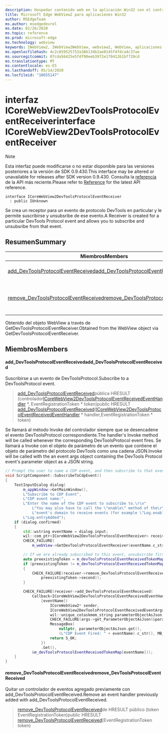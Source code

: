 ```yaml
---
description: Hospedar contenido web en la aplicación Win32 con el control Microsoft Edge WebView2
title: Microsoft Edge WebView2 para aplicaciones Win32
author: MSEdgeTeam
ms.author: msedgedevrel
ms.date: 02/26/2020
ms.topic: reference
ms.prod: microsoft-edge
ms.technology: webview
keywords: IWebView2, IWebView2WebView, webview2, WebView, aplicaciones Win32, Win32, Edge, ICoreWebView2, ICoreWebView2Host, control de explorador, HTML Edge
ms.openlocfilehash: 4c2c859525753a386134b2ae0145f4fdca4c37ae
ms.sourcegitcommit: 07cda56425e5fdf90eeb3972e17041261bf720cd
ms.translationtype: MT
ms.contentlocale: es-ES
ms.lasthandoff: 05/14/2020
ms.locfileid: "10655147"
---
```

# <span data-ttu-id="b0cf2-104">interfaz ICoreWebView2DevToolsProtocolEventReceiver</span><span class="sxs-lookup"><span data-stu-id="b0cf2-104">interface ICoreWebView2DevToolsProtocolEventReceiver</span></span> 

> [!NOTE]
> <span data-ttu-id="b0cf2-105">Esta interfaz puede modificarse o no estar disponible para las versiones posteriores a la versión de SDK 0.9.430.</span><span class="sxs-lookup"><span data-stu-id="b0cf2-105">This interface may be altered or unavailable for releases after SDK version 0.9.430.</span></span> <span data-ttu-id="b0cf2-106">Consulta la [referencia](../../../webview2-api-reference.md) de la API más reciente.</span><span class="sxs-lookup"><span data-stu-id="b0cf2-106">Please refer to [Reference](../../../webview2-api-reference.md) for the latest API reference.</span></span>

```
interface ICoreWebView2DevToolsProtocolEventReceiver
  : public IUnknown
```

<span data-ttu-id="b0cf2-107">Se crea un receptor para un evento de protocolo DevTools en particular y le permite suscribirse y unsubsribe de ese evento.</span><span class="sxs-lookup"><span data-stu-id="b0cf2-107">A Receiver is created for a particular DevTools Protocol event and allows you to subscribe and unsubsribe from that event.</span></span>

## <span data-ttu-id="b0cf2-108">Resumen</span><span class="sxs-lookup"><span data-stu-id="b0cf2-108">Summary</span></span>

 <span data-ttu-id="b0cf2-109">Miembros</span><span class="sxs-lookup"><span data-stu-id="b0cf2-109">Members</span></span>                        | <span data-ttu-id="b0cf2-110">Descripciones</span><span class="sxs-lookup"><span data-stu-id="b0cf2-110">Descriptions</span></span>
--------------------------------|---------------------------------------------
[<span data-ttu-id="b0cf2-111">add_DevToolsProtocolEventReceived</span><span class="sxs-lookup"><span data-stu-id="b0cf2-111">add_DevToolsProtocolEventReceived</span></span>](#add_devtoolsprotocoleventreceived) | <span data-ttu-id="b0cf2-112">Suscribirse a un evento de DevToolsProtocol.</span><span class="sxs-lookup"><span data-stu-id="b0cf2-112">Subscribe to a DevToolsProtocol event.</span></span>
[<span data-ttu-id="b0cf2-113">remove_DevToolsProtocolEventReceived</span><span class="sxs-lookup"><span data-stu-id="b0cf2-113">remove_DevToolsProtocolEventReceived</span></span>](#remove_devtoolsprotocoleventreceived) | <span data-ttu-id="b0cf2-114">Quitar un controlador de eventos agregado previamente con add_DevToolsProtocolEventReceived.</span><span class="sxs-lookup"><span data-stu-id="b0cf2-114">Remove an event handler previously added with add_DevToolsProtocolEventReceived.</span></span>

<span data-ttu-id="b0cf2-115">Obtenido del objeto WebView a través de GetDevToolsProtocolEventReceiver.</span><span class="sxs-lookup"><span data-stu-id="b0cf2-115">Obtained from the WebView object via GetDevToolsProtocolEventReceiver.</span></span>

## <span data-ttu-id="b0cf2-116">Miembros</span><span class="sxs-lookup"><span data-stu-id="b0cf2-116">Members</span></span>

#### <span data-ttu-id="b0cf2-117">add_DevToolsProtocolEventReceived</span><span class="sxs-lookup"><span data-stu-id="b0cf2-117">add_DevToolsProtocolEventReceived</span></span> 

<span data-ttu-id="b0cf2-118">Suscribirse a un evento de DevToolsProtocol.</span><span class="sxs-lookup"><span data-stu-id="b0cf2-118">Subscribe to a DevToolsProtocol event.</span></span>

> <span data-ttu-id="b0cf2-119">[add_DevToolsProtocolEventReceived](#add_devtoolsprotocoleventreceived)pública HRESULT (controlador[ICoreWebView2DevToolsProtocolEventReceivedEventHandler](ICoreWebView2DevToolsProtocolEventReceivedEventHandler.md) \*, EventRegistrationToken \* token)</span><span class="sxs-lookup"><span data-stu-id="b0cf2-119">public HRESULT [add_DevToolsProtocolEventReceived](#add_devtoolsprotocoleventreceived)([ICoreWebView2DevToolsProtocolEventReceivedEventHandler](ICoreWebView2DevToolsProtocolEventReceivedEventHandler.md) \* handler,EventRegistrationToken \* token)</span></span>

<span data-ttu-id="b0cf2-120">Se llamará al método Invoke del controlador siempre que se desencadene el evento DevToolsProtocol correspondiente.</span><span class="sxs-lookup"><span data-stu-id="b0cf2-120">The handler's Invoke method will be called whenever the corresponding DevToolsProtocol event fires.</span></span> <span data-ttu-id="b0cf2-121">Se llamará a Invoke con el objeto de parámetro de un evento que contiene el objeto de parámetro del protocolo DevTools como una cadena JSON.</span><span class="sxs-lookup"><span data-stu-id="b0cf2-121">Invoke will be called with the an event args object containing the DevTools Protocol event's parameter object as a JSON string.</span></span>

```cpp
// Prompt the user to name a CDP event, and then subscribe to that event.
void ScriptComponent::SubscribeToCdpEvent()
{
    TextInputDialog dialog(
        m_appWindow->GetMainWindow(),
        L"Subscribe to CDP Event",
        L"CDP event name:",
        L"Enter the name of the CDP event to subscribe to.\r\n"
            L"You may also have to call the \"enable\" method of the\r\n"
            L"event's domain to receive events (for example \"Log.enable\").\r\n",
        L"Log.entryAdded");
    if (dialog.confirmed)
    {
        std::wstring eventName = dialog.input;
        wil::com_ptr<ICoreWebView2DevToolsProtocolEventReceiver> receiver;
        CHECK_FAILURE(
            m_webView->GetDevToolsProtocolEventReceiver(eventName.c_str(), &receiver));

        // If we are already subscribed to this event, unsubscribe first.
        auto preexistingToken = m_devToolsProtocolEventReceivedTokenMap.find(eventName);
        if (preexistingToken != m_devToolsProtocolEventReceivedTokenMap.end())
        {
            CHECK_FAILURE(receiver->remove_DevToolsProtocolEventReceived(
                preexistingToken->second));
        }

        CHECK_FAILURE(receiver->add_DevToolsProtocolEventReceived(
            Callback<ICoreWebView2DevToolsProtocolEventReceivedEventHandler>(
                [eventName](
                    ICoreWebView2* sender,
                    ICoreWebView2DevToolsProtocolEventReceivedEventArgs* args) -> HRESULT {
                    wil::unique_cotaskmem_string parameterObjectAsJson;
                    CHECK_FAILURE(args->get_ParameterObjectAsJson(&parameterObjectAsJson));
                    MessageBox(
                        nullptr, parameterObjectAsJson.get(),
                        (L"CDP Event Fired: " + eventName).c_str(), MB_OK);
                    return S_OK;
                })
                .Get(),
            &m_devToolsProtocolEventReceivedTokenMap[eventName]));
    }
}
```

#### <span data-ttu-id="b0cf2-122">remove_DevToolsProtocolEventReceived</span><span class="sxs-lookup"><span data-stu-id="b0cf2-122">remove_DevToolsProtocolEventReceived</span></span> 

<span data-ttu-id="b0cf2-123">Quitar un controlador de eventos agregado previamente con add_DevToolsProtocolEventReceived.</span><span class="sxs-lookup"><span data-stu-id="b0cf2-123">Remove an event handler previously added with add_DevToolsProtocolEventReceived.</span></span>

> <span data-ttu-id="b0cf2-124">[remove_DevToolsProtocolEventReceived](#remove_devtoolsprotocoleventreceived)de HRESULT público (token EventRegistrationToken)</span><span class="sxs-lookup"><span data-stu-id="b0cf2-124">public HRESULT [remove_DevToolsProtocolEventReceived](#remove_devtoolsprotocoleventreceived)(EventRegistrationToken token)</span></span>

